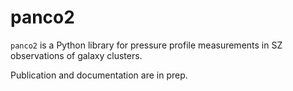 # panco2

``panco2`` is a Python library for pressure profile measurements in SZ observations of galaxy clusters.

Publication and documentation are in prep.
